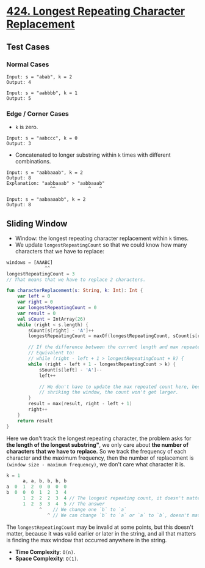 # [424. Longest Repeating Character Replacement](https://leetcode.com/problems/longest-repeating-character-replacement/)

## Test Cases
### Normal Cases
```
Input: s = "abab", k = 2
Output: 4

Input: s = "aabbbb", k = 1
Output: 5
```
### Edge / Corner Cases
* `k` is zero.
```
Input: s = "aabccc", k = 0
Output: 3
```

* Concatenated to longer substring within `k` times with different combinations.
```
Input: s = "aabbaaab", k = 2
Output: 8
Explanation: "aabbaaab" > "aabbaaab"
                ^^            ^   ^  

Input: s = "aabaaaabb", k = 2
Output: 8
```

## Sliding Window
* Window: the longest repeating character replacement within `k` times.
* We update `longestRepeatingCount` so that we could know how many characters that we have to replace:

```js
windows = [AAABC]
              ^^
longestRepeatingCount = 3
// That means that we have to replace 2 characters.
```

```kotlin
fun characterReplacement(s: String, k: Int): Int {
    var left = 0
    var right = 0
    var longestRepeatingCount = 0
    var result = 0
    val sCount = IntArray(26)
    while (right < s.length) {
        sCount[s[right] - 'A']++
        longestRepeatingCount = maxOf(longestRepeatingCount, sCount[s[right] - 'A'])

        // If the difference between the current length and max repeated count > k, we have to shrink the window
        // Equivalent to:
        // while (right - left + 1 > longestRepeatingCount + k) {
        while (right - left + 1 - longestRepeatingCount > k) {
            sSount[s[left] - 'A']--
            left++

            // We don't have to update the max repeated count here, because when 
            // shriking the window, the count won't get larger.
        }
        result = max(result, right - left + 1)
        right++
    }
    return result
}
```

Here we don't track the longest repeating character, the problem asks for **the length of the longest substring"**, we only care about **the number of characters that we have to replace.** So we track the frequency of each character and the maximum frequency, then the number of replacement is `(window size - maximum frequency)`, we don't care what character it is.

```js
k = 1
      a, a, b, b, b, b
a  0  1  2  0  0  0  0
b  0  0  0  1  2  3  4
      1  2  2  2  3  4 // The longest repeating count, it doesn't matter which longest character is.
      1  2  3  3  4  5 // The answer
            ^    // We change one `b` to `a`
               ^ // We can change `b` to `a` or `a` to `b`, doesn't matter. The answer is 3 aaa or 3 bbb.
```

The `longestRepeatingCount` may be invalid at some points, but this doesn't matter, because it was valid earlier or later in the string, and all that matters is finding the max window that occurred anywhere in the string.

* **Time Complexity**: `O(n)`.
* **Space Complexity**: `O(1)`.